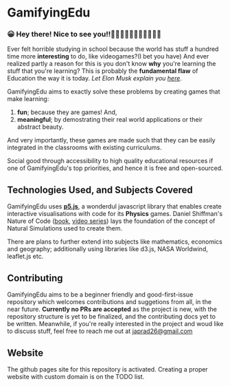 # GamifyingEdu

### 😀 Hey there! Nice to see you!!👋👋🏿👋🏽👋🏻👋🏾👋🏼

Ever felt horrible studying in school because the world has stuff a hundred time more **interesting** to do, like videogames?(I bet you have) And ever realized partly a reason for this is you don't know **why** you're learning the stuff that you're learning? This is probably the **fundamental flaw** of Education the way it is today. _Let Elon Musk explain you [here][elon-musk-video]_.

GamifyingEdu aims to exactly solve these problems by creating games that make learning:

1. **fun**; because they are games! And,
2. **meaningful**; by demostrating their real world applications or their abstract beauty.

And very importantly, these games are made such that they can be easily integrated in the classrooms with existing curriculums.

Social good through accessibility to high quality educational resources if one of GamifyingEdu's top priorities, and hence it is free and open-sourced.

## Technologies Used, and Subjects Covered

GamifyingEdu uses **[p5.js][p5js-website]**, a wonderdul javascript library that enables create interactive visualisations with code for its **Physics** games. Daniel Shiffman's Nature of Code ([book][noc-book], [video series][noc-videos]) lays the foundation of the concept of Natural Simulations used to create them.

There are plans to further extend into subjects like mathematics, economics and geography; additionally using libraries like d3.js, NASA Worldwind, leaflet.js etc.

## Contributing

GamifyingEdu aims to be a beginner friendly and good-first-issue repository which welcomes contributions and suggetions from all, in the near future.
**Currently no PRs are accepted** as the project is new, with the repository structure is yet to be finalized, and the contributing docs yet to be written. Meanwhile, if you're really interested in the project and woud like to discuss stuff, feel free to reach me out at japrad26@gmail.com

## Website

The github pages site for this repository is activated. Creating a proper website with custom domain is on the TODO list.

[elon-musk-video]: https://www.youtube.com/watch?v=sXdfRYyzbmU
[p5js-website]: https://www.p5js.org
[noc-book]: https://natureofcode.com/book/preface/
[noc-videos]: https://thecodingtrain.com/learning/nature-of-code/
